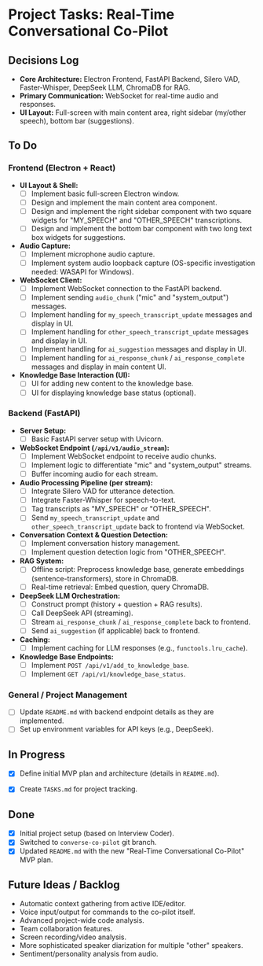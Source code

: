 # Project Tasks: Real-Time Conversational Co-Pilot

## Decisions Log

*   **Core Architecture:** Electron Frontend, FastAPI Backend, Silero VAD, Faster-Whisper, DeepSeek LLM, ChromaDB for RAG.
*   **Primary Communication:** WebSocket for real-time audio and responses.
*   **UI Layout:** Full-screen with main content area, right sidebar (my/other speech), bottom bar (suggestions).

## To Do

### Frontend (Electron + React)

*   **UI Layout & Shell:**
    *   [ ] Implement basic full-screen Electron window.
    *   [ ] Design and implement the main content area component.
    *   [ ] Design and implement the right sidebar component with two square widgets for "MY_SPEECH" and "OTHER_SPEECH" transcriptions.
    *   [ ] Design and implement the bottom bar component with two long text box widgets for suggestions.
*   **Audio Capture:**
    *   [ ] Implement microphone audio capture.
    *   [ ] Implement system audio loopback capture (OS-specific investigation needed: WASAPI for Windows).
*   **WebSocket Client:**
    *   [ ] Implement WebSocket connection to the FastAPI backend.
    *   [ ] Implement sending `audio_chunk` ("mic" and "system_output") messages.
    *   [ ] Implement handling for `my_speech_transcript_update` messages and display in UI.
    *   [ ] Implement handling for `other_speech_transcript_update` messages and display in UI.
    *   [ ] Implement handling for `ai_suggestion` messages and display in UI.
    *   [ ] Implement handling for `ai_response_chunk` / `ai_response_complete` messages and display in main content UI.
*   **Knowledge Base Interaction (UI):**
    *   [ ] UI for adding new content to the knowledge base.
    *   [ ] UI for displaying knowledge base status (optional).

### Backend (FastAPI)

*   **Server Setup:**
    *   [ ] Basic FastAPI server setup with Uvicorn.
*   **WebSocket Endpoint (`/api/v1/audio_stream`):**
    *   [ ] Implement WebSocket endpoint to receive audio chunks.
    *   [ ] Implement logic to differentiate "mic" and "system_output" streams.
    *   [ ] Buffer incoming audio for each stream.
*   **Audio Processing Pipeline (per stream):**
    *   [ ] Integrate Silero VAD for utterance detection.
    *   [ ] Integrate Faster-Whisper for speech-to-text.
    *   [ ] Tag transcripts as "MY_SPEECH" or "OTHER_SPEECH".
    *   [ ] Send `my_speech_transcript_update` and `other_speech_transcript_update` back to frontend via WebSocket.
*   **Conversation Context & Question Detection:**
    *   [ ] Implement conversation history management.
    *   [ ] Implement question detection logic from "OTHER_SPEECH".
*   **RAG System:**
    *   [ ] Offline script: Preprocess knowledge base, generate embeddings (sentence-transformers), store in ChromaDB.
    *   [ ] Real-time retrieval: Embed question, query ChromaDB.
*   **DeepSeek LLM Orchestration:**
    *   [ ] Construct prompt (history + question + RAG results).
    *   [ ] Call DeepSeek API (streaming).
    *   [ ] Stream `ai_response_chunk` / `ai_response_complete` back to frontend.
    *   [ ] Send `ai_suggestion` (if applicable) back to frontend.
*   **Caching:**
    *   [ ] Implement caching for LLM responses (e.g., `functools.lru_cache`).
*   **Knowledge Base Endpoints:**
    *   [ ] Implement `POST /api/v1/add_to_knowledge_base`.
    *   [ ] Implement `GET /api/v1/knowledge_base_status`.

### General / Project Management

*   [ ] Update `README.md` with backend endpoint details as they are implemented.
*   [ ] Set up environment variables for API keys (e.g., DeepSeek).

## In Progress

*   [X] Define initial MVP plan and architecture (details in `README.md`).
*   [X] Create `TASKS.md` for project tracking.


## Done

*   [X] Initial project setup (based on Interview Coder).
*   [X] Switched to `converse-co-pilot` git branch.
*   [X] Updated `README.md` with the new "Real-Time Conversational Co-Pilot" MVP plan.

## Future Ideas / Backlog

*   Automatic context gathering from active IDE/editor.
*   Voice input/output for commands to the co-pilot itself.
*   Advanced project-wide code analysis.
*   Team collaboration features.
*   Screen recording/video analysis.
*   More sophisticated speaker diarization for multiple "other" speakers.
*   Sentiment/personality analysis from audio.
